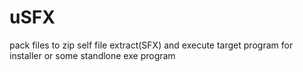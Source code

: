 # uSFX
pack files to zip 
self file extract(SFX) and execute target program
for installer or some standlone exe program
